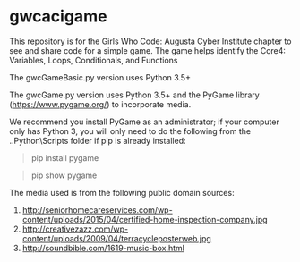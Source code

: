 # gwcacigame

This repository is for the Girls Who Code: Augusta Cyber Institute chapter to see and share code for a simple game. The game helps identify the Core4: Variables, Loops, Conditionals, and Functions

The gwcGameBasic.py version uses Python 3.5+

The gwcGame.py version uses Python 3.5+ and the PyGame library (https://www.pygame.org/) to incorporate media.

We recommend you install PyGame as an administrator; if your computer only has Python 3, you will only need to do the following from the ..Python\Scripts folder if pip is already installed:

> pip install pygame

> pip show pygame

The media used is from the following public domain sources:
1. http://seniorhomecareservices.com/wp-content/uploads/2015/04/certified-home-inspection-company.jpg
2. http://creativezazz.com/wp-content/uploads/2009/04/terracycleposterweb.jpg  
3. http://soundbible.com/1619-music-box.html  
